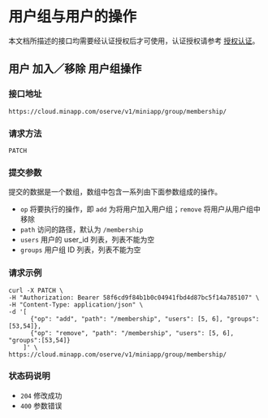 # 用户组与用户的操作

本文档所描述的接口均需要经认证授权后才可使用，认证授权请参考 [授权认证](./authentication.md)。

## 用户 加入／移除 用户组操作

### 接口地址

`https://cloud.minapp.com/oserve/v1/miniapp/group/membership/`

### 请求方法

`PATCH`

### 提交参数

提交的数据是一个数组，数组中包含一系列由下面参数组成的操作。

- `op` 将要执行的操作，即 `add` 为将用户加入用户组；`remove` 将用户从用户组中移除
- `path` 访问的路径，默认为 `/membership`
- `users` 用户的 user_id 列表，列表不能为空
- `groups` 用户组 ID 列表，列表不能为空

### 请求示例

```
curl -X PATCH \
-H "Authorization: Bearer 58f6cd9f84b1b0c04941fbd4d87bc5f14a785107" \
-H "Content-Type: application/json" \
-d '[
      {"op": "add", "path": "/membership", "users": [5, 6], "groups": [53,54]},
      {"op": "remove", "path": "/membership", "users": [5, 6], "groups":[53,54]}
    ]' \
https://cloud.minapp.com/oserve/v1/miniapp/group/membership/
```

### 状态码说明

- `204` 修改成功
- `400` 参数错误
